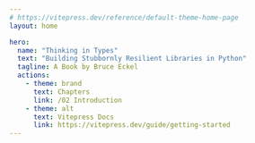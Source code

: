 ```yaml
---
# https://vitepress.dev/reference/default-theme-home-page
layout: home

hero:
  name: "Thinking in Types"
  text: "Building Stubbornly Resilient Libraries in Python"
  tagline: A Book by Bruce Eckel
  actions:
    - theme: brand
      text: Chapters
      link: /02 Introduction
    - theme: alt
      text: Vitepress Docs
      link: https://vitepress.dev/guide/getting-started
---
```

